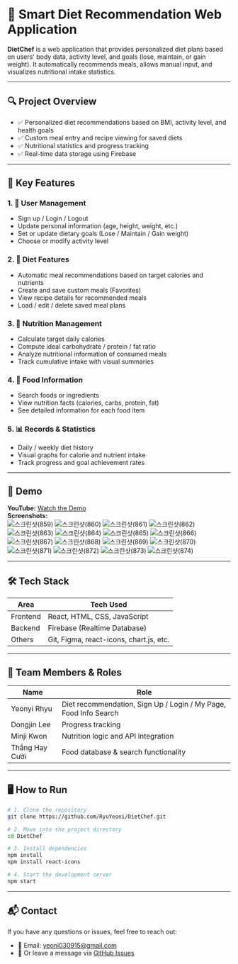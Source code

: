 # 🥗 Smart Diet Recommendation Web Application

**DietChef** is a web application that provides personalized diet plans based on users' body data, activity level, and goals (lose, maintain, or gain weight). It automatically recommends meals, allows manual input, and visualizes nutritional intake statistics.

---

## 🔍 Project Overview

- ✅ Personalized diet recommendations based on BMI, activity level, and health goals  
- ✅ Custom meal entry and recipe viewing for saved diets  
- ✅ Nutritional statistics and progress tracking  
- ✅ Real-time data storage using Firebase  

---

## 🧩 Key Features

### 1. 👤 User Management

- Sign up / Login / Logout  
- Update personal information (age, height, weight, etc.)  
- Set or update dietary goals (Lose / Maintain / Gain weight)  
- Choose or modify activity level  

### 2. 🥗 Diet Features

- Automatic meal recommendations based on target calories and nutrients  
- Create and save custom meals (Favorites)  
- View recipe details for recommended meals  
- Load / edit / delete saved meal plans  

### 3. 🧪 Nutrition Management

- Calculate target daily calories  
- Compute ideal carbohydrate / protein / fat ratio  
- Analyze nutritional information of consumed meals  
- Track cumulative intake with visual summaries  

### 4. 🧾 Food Information

- Search foods or ingredients  
- View nutrition facts (calories, carbs, protein, fat)  
- See detailed information for each food item  

### 5. 📊 Records & Statistics

- Daily / weekly diet history  
- Visual graphs for calorie and nutrient intake  
- Track progress and goal achievement rates  

---

## 🎥 Demo

**YouTube:** [Watch the Demo](https://youtu.be/MNkuW48aass)  
**Screenshots:**  
![스크린샷(859)](https://github.com/user-attachments/assets/d50d1003-f41a-4dd9-a8fd-e77d20b73a65)
![스크린샷(860)](https://github.com/user-attachments/assets/2a804b14-26ad-49b0-8281-6cc3f61d8237)
![스크린샷(861)](https://github.com/user-attachments/assets/a43bf94d-c3f6-42b6-b592-de2e7ddcc0f6)
![스크린샷(862)](https://github.com/user-attachments/assets/aa5f5a92-8610-41c4-9987-1eb814050d34)
![스크린샷(863)](https://github.com/user-attachments/assets/9dcd9af2-2b26-4df8-aa5c-f829ba71f986)
![스크린샷(864)](https://github.com/user-attachments/assets/0d367522-9530-41b3-bf40-64ca89fc8efb)
![스크린샷(865)](https://github.com/user-attachments/assets/8ae45d1a-92a7-4afc-beb9-0a3a63eeeb33)
![스크린샷(866)](https://github.com/user-attachments/assets/4a569089-023a-4b42-a37a-d4a620e078dc)
![스크린샷(867)](https://github.com/user-attachments/assets/1aa78f01-f478-4ac3-a655-51c78df6306d)
![스크린샷(868)](https://github.com/user-attachments/assets/318f7491-f2df-4d12-a9cb-7b353dd49ffd)
![스크린샷(869)](https://github.com/user-attachments/assets/2a51816f-9e3b-4ae9-9c2c-4c9d307e60b7)
![스크린샷(870)](https://github.com/user-attachments/assets/0872846f-9ae8-46a4-9e6c-9aaaefc46dab)
![스크린샷(871)](https://github.com/user-attachments/assets/d5f1733a-0c87-4b26-b381-436c27046ad4)
![스크린샷(872)](https://github.com/user-attachments/assets/1b645ea4-f991-4b6f-b22c-3f8ae07bf879)
![스크린샷(873)](https://github.com/user-attachments/assets/29a6ad7a-a1aa-4b15-91ab-b7fac693a065)
![스크린샷(874)](https://github.com/user-attachments/assets/263e924a-8e50-4279-927b-9d0def2886cf)


---

## 🛠️ Tech Stack

| Area      | Tech Used                                 |
|-----------|--------------------------------------------|
| Frontend  | React, HTML, CSS, JavaScript               |
| Backend   | Firebase (Realtime Database)               |
| Others    | Git, Figma, react-icons, chart.js, etc.    |

---

## 👥 Team Members & Roles

| Name             | Role                                                                 |
|------------------|----------------------------------------------------------------------|
| Yeonyi Rhyu      | Diet recommendation, Sign Up / Login / My Page, Food Info Search     |
| Dongjin Lee      | Progress tracking                                                    |
| Minji Kwon       | Nutrition logic and API integration                                  |
| Thắng Hay Cười   | Food database & search functionality                                 |

---

## 🖥️ How to Run

```bash
# 1. Clone the repository
git clone https://github.com/RyuYeoni/DietChef.git

# 2. Move into the project directory
cd DietChef

# 3. Install dependencies
npm install
npm install react-icons

# 4. Start the development server
npm start
```
---

## 📬 Contact

If you have any questions or issues, feel free to reach out:

- 📧 Email: [yeoni030915@gmail.com](mailto:yeoni030915@gmail.com)  
- 📌 Or leave a message via [GitHub Issues](https://github.com/your-username/your-project/issues)
